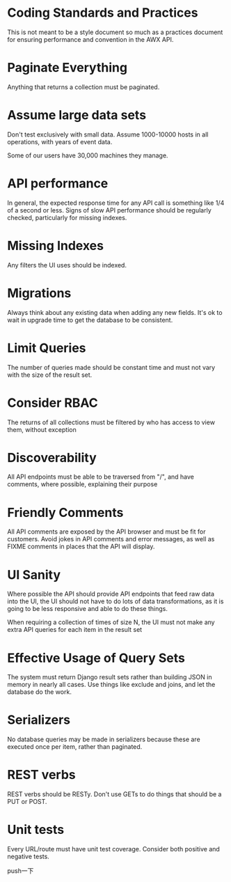 Coding Standards and Practices
==============================

This is not meant to be a style document so much as a practices document for ensuring performance and convention in the AWX API.

Paginate Everything
===================

Anything that returns a collection must be paginated.

Assume large data sets
======================

Don't test exclusively with small data.  Assume 1000-10000 hosts in all operations, with years of event data.

Some of our users have 30,000 machines they manage.

API performance
===============

In general, the expected response time for any API call is something like 1/4 of a second or less.  Signs of slow API
performance should be regularly checked, particularly for missing indexes.

Missing Indexes
===============

Any filters the UI uses should be indexed.

Migrations
==========

Always think about any existing data when adding any new fields.  It's ok to wait in upgrade time to get the database to be 
consistent.

Limit Queries
=============

The number of queries made should be constant time and must not vary with the size of the result set.

Consider RBAC
=============

The returns of all collections must be filtered by who has access to view them, without exception

Discoverability
===============

All API endpoints must be able to be traversed from "/", and have comments, where possible, explaining their purpose

Friendly Comments
=================

All API comments are exposed by the API browser and must be fit for customers.   Avoid jokes in API comments and error
messages, as well as FIXME comments in places that the API will display.

UI Sanity
=========

Where possible the API should provide API endpoints that feed raw data into the UI, the UI should not have to do lots of
data transformations, as it is going to be less responsive and able to do these things.

When requiring a collection of times of size N, the UI must not make any extra API queries for each item in the result set

Effective Usage of Query Sets
=============================

The system must return Django result sets rather than building JSON in memory in nearly all cases.  Use things like
exclude and joins, and let the database do the work.

Serializers
===========

No database queries may be made in serializers because these are executed once per item, rather than paginated.

REST verbs
==========

REST verbs should be RESTy.  Don't use GETs to do things that should be a PUT or POST.

Unit tests
==========

Every URL/route must have unit test coverage.  Consider both positive and negative tests.

push一下


